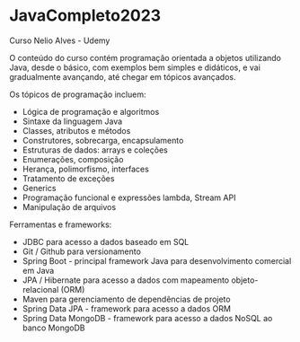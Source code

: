 # JavaCompleto2023
Curso Nelio Alves - Udemy

O conteúdo do curso contém programação orientada a objetos utilizando Java,  desde o básico, com exemplos bem simples e didáticos, e vai gradualmente avançando, até chegar em tópicos avançados. 

Os tópicos de programação incluem:
 - Lógica de programação e algoritmos
 - Sintaxe da linguagem Java
 - Classes, atributos e métodos
 - Construtores, sobrecarga, encapsulamento
 - Estruturas de dados: arrays e coleções
 - Enumerações, composição
 - Herança, polimorfismo, interfaces
 - Tratamento de exceções
 - Generics
 - Programação funcional e expressões lambda, Stream API
 - Manipulação de arquivos

Ferramentas e frameworks:
 - JDBC para acesso a dados baseado em SQL
 - Git / Github para versionamento
 - Spring Boot - principal framework Java para desenvolvimento comercial em Java
 - JPA / Hibernate para acesso a dados com mapeamento objeto-relacional (ORM)
 - Maven para gerenciamento de dependências de projeto
 - Spring Data JPA - framework para acesso a dados ORM
 - Spring Data MongoDB - framework para acesso a dados NoSQL ao banco MongoDB

